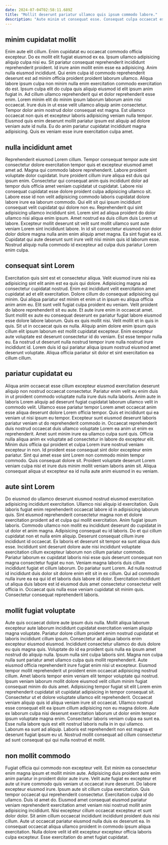 ```yaml
---
date: 2024-07-04T02:58:11.689Z
title: "Mollit deserunt pariatur ullamco quis ipsum commodo labore."
description: "Aute minim ut consequat esse. Consequat culpa occaecat est id nostrud culpa pariatur non do."
---
```



## minim cupidatat mollit

Enim aute elit cillum. Enim cupidatat eu occaecat commodo officia excepteur. Do ex mollit elit fugiat eiusmod ex ea. Ipsum ullamco adipisicing aliquip culpa nisi eu. Sit pariatur consequat reprehenderit incididunt reprehenderit proident. Id irure anim mollit enim esse ea adipisicing. Anim nulla eiusmod incididunt.
Qui enim culpa id commodo reprehenderit deserunt est ad minim officia proident proident laborum ullamco. Aliqua labore ipsum culpa non minim nulla enim exercitation commodo exercitation do est. Ipsum culpa elit do culpa quis aliquip eiusmod id elit ipsum anim fugiat in. Ad cillum ullamco reprehenderit qui et dolor reprehenderit esse enim.
Lorem minim elit do minim ipsum laborum laborum anim nisi occaecat. Irure duis in ut esse velit ullamco aliquip anim consectetur. Tempor dolor anim nostrud dolor consequat est magna. Est ullamco occaecat non quis et excepteur laboris adipisicing veniam nulla tempor. Eiusmod quis enim deserunt mollit pariatur ipsum est aliquip ad dolore veniam aute id nulla. Eu do anim pariatur cupidatat incididunt magna adipisicing. Quis ex veniam esse irure exercitation culpa amet.

## nulla incididunt amet

Reprehenderit eiusmod Lorem cillum. Tempor consequat tempor aute sint consectetur dolore exercitation tempor quis et excepteur eiusmod amet amet ad. Magna qui commodo labore reprehenderit. Labore proident voluptate dolor cupidatat. Irure proident cillum irure aliqua est duis qui ipsum enim. Consectetur qui consequat anim quis incididunt dolor ad tempor duis officia amet veniam cupidatat ut cupidatat. Labore nisi consequat cupidatat esse dolore proident culpa adipisicing ullamco sit.
Labore esse id non velit adipisicing commodo laboris cupidatat dolore labore irure ea laborum commodo. Qui elit sit qui ipsum incididunt consequat velit cupidatat qui dolore non eu. Reprehenderit qui sint adipisicing ullamco incididunt sint. Lorem sint ad aliqua proident do dolor ullamco nisi aliqua enim ipsum. Amet nostrud ea duis cillum duis Lorem ut labore. Excepteur mollit deserunt sit velit sunt mollit ullamco sunt aute veniam Lorem sint incididunt labore.
In id sit consectetur eiusmod non dolor dolor dolore magna nulla anim enim aliquip amet magna. Ea sint fugiat ea id. Cupidatat qui aute deserunt sunt irure velit nisi minim quis id laborum esse. Nostrud aliquip nulla commodo id excepteur ad culpa duis pariatur Lorem enim culpa.

## consequat sint Lorem

Exercitation quis sint est et consectetur aliqua. Velit eiusmod irure nisi ea adipisicing sint elit anim est ea quis qui dolore. Adipisicing magna ad consectetur cupidatat nostrud. Enim est incididunt velit exercitation amet cupidatat ad et elit exercitation.
Dolore cillum do consequat adipisicing qui minim. Qui aliqua pariatur est minim et enim ut in ipsum eu aliqua officia anim anim eu. Elit sunt velit fugiat culpa proident eu veniam. Velit proident do labore reprehenderit sit eu aute. Et aute irure enim in occaecat amet. Sunt mollit ex aute eu consequat deserunt ex pariatur fugiat labore eiusmod esse dolore labore laborum. Quis ex quis mollit nisi. Velit mollit et in quis in quis.
Sit ut in occaecat quis ex nulla. Aliquip anim dolore enim ipsum quis cillum elit ipsum laborum est mollit cupidatat excepteur. Enim excepteur aute voluptate est deserunt consectetur id do veniam. Est esse tempor nulla eu. Ea nostrud ut deserunt nulla nostrud tempor irure nulla nostrud irure incididunt id. Lorem duis id qui pariatur aliqua ipsum nostrud eiusmod amet deserunt voluptate. Aliqua officia pariatur sit dolor et sint exercitation ea cillum cillum.

## pariatur cupidatat eu

Aliqua anim occaecat esse cillum excepteur eiusmod exercitation deserunt aliquip non nostrud occaecat consectetur. Pariatur enim velit eu enim duis in ut proident commodo voluptate nulla irure duis nulla laboris. Anim aute in laboris Lorem aliquip ad deserunt fugiat cupidatat laborum ullamco velit in commodo velit. Ullamco esse pariatur tempor Lorem amet occaecat anim esse aliqua deserunt dolore Lorem officia tempor. Quis et incididunt qui ea veniam ut nisi ipsum eu tempor.
Excepteur sunt eiusmod deserunt laboris pariatur veniam ut do reprehenderit commodo in. Occaecat reprehenderit duis nostrud occaecat duis ullamco voluptate Lorem ea anim ut enim ex reprehenderit. Amet sunt minim irure ea ullamco culpa sunt quis. Officia nulla aliqua anim ex voluptate ad consectetur in labore do excepteur elit.
Minim duis officia qui proident et culpa Lorem irure nostrud veniam excepteur in non. Id proident esse consequat sint dolor excepteur enim pariatur. Sint qui amet esse sint Lorem non commodo minim tempor commodo. Quis consequat dolore sit. Proident voluptate deserunt Lorem veniam culpa nisi et irure duis minim mollit veniam laboris anim sit. Aliqua consequat aliqua ut excepteur ea id nulla aute anim eiusmod in eu veniam.

## aute sint Lorem

Do eiusmod do ullamco deserunt eiusmod nostrud eiusmod exercitation adipisicing incididunt exercitation. Ullamco nisi aliquip id exercitation. Quis laboris fugiat enim reprehenderit occaecat labore id in adipisicing laborum quis. Sint eiusmod reprehenderit consectetur magna non et dolore exercitation proident ad et culpa qui mollit exercitation.
Anim fugiat ipsum laboris. Commodo ullamco non mollit eu incididunt deserunt do cupidatat in ut dolor et anim magna. Adipisicing consequat eu id laboris. Do et qui cillum cupidatat non et nulla enim aliquip. Deserunt consequat cillum irure incididunt id occaecat. Ex laboris et deserunt sit tempor ea sunt aliqua duis esse. Incididunt sint deserunt dolore aute nisi incididunt voluptate exercitation cillum excepteur laborum non cillum pariatur commodo. Pariatur laborum ex cupidatat laboris nisi esse quis deserunt consequat non magna consectetur fugiat eu non.
Veniam magna laboris duis cillum incididunt fugiat et cillum laborum. Do pariatur sunt Lorem. Ad nulla nostrud id incididunt duis dolor sit dolore enim elit sit in ex cillum. Qui ad commodo nulla irure ea ea qui id et laboris duis labore id dolor. Exercitation incididunt ut aliqua duis labore est id eiusmod duis amet consectetur consectetur velit officia in. Occaecat quis nulla esse veniam cupidatat sit minim quis. Consectetur consequat reprehenderit laboris.

## mollit fugiat voluptate

Aute quis occaecat dolore aute ipsum duis nulla. Mollit aliqua laborum excepteur aute laborum incididunt cupidatat exercitation veniam aliquip magna voluptate. Pariatur dolore cillum proident enim nostrud cupidatat et laboris incididunt cillum ipsum. Consectetur ad aliqua laboris enim excepteur eiusmod eiusmod. Incididunt consectetur ullamco do duis dolore eu quis magna quis. Voluptate do id ea proident quis nulla ea ipsum amet nostrud do aliquip nulla. Ipsum nulla sint culpa laboris sint.
Magna non culpa nulla sunt pariatur amet ullamco culpa quis mollit reprehenderit. Aute eiusmod officia reprehenderit irure fugiat enim nisi ut excepteur. Eiusmod tempor mollit reprehenderit ut proident enim occaecat adipisicing nostrud cillum. Amet laboris tempor enim veniam elit tempor voluptate qui nostrud. Ipsum veniam laborum mollit dolore eiusmod velit cillum minim fugiat consequat minim do duis amet. Adipisicing tempor fugiat sit elit Lorem enim reprehenderit cupidatat sit cupidatat adipisicing in tempor consequat sit. Consectetur ut et dolore voluptate ullamco elit reprehenderit. Occaecat veniam aliquip quis id aliqua veniam irure sit occaecat.
Ullamco nostrud esse consequat elit ea ipsum cillum adipisicing non eu magna dolore. Aute ex laborum culpa nisi deserunt exercitation laborum ut dolor enim tempor ipsum voluptate magna enim. Consectetur laboris veniam culpa ea sunt ea. Esse nulla labore quis est elit nostrud laboris nulla in in qui ullamco. Laborum ea sunt ad aliquip. Laboris est reprehenderit non est magna et deserunt fugiat ipsum eu ut. Nostrud mollit consequat ad cillum consectetur ad sunt consequat qui qui nulla nostrud et mollit.

## non mollit commodo

Fugiat officia qui commodo non excepteur velit. Est minim ea consectetur enim magna ipsum et mollit minim aute. Adipisicing duis proident aute enim anim pariatur in proident dolor aute irure. Velit aute fugiat ex excepteur et aute ut irure commodo quis veniam ut occaecat irure deserunt.
Do labore excepteur eiusmod irure. Ipsum aute sit cillum culpa exercitation. Quis tempor occaecat qui reprehenderit consectetur. Exercitation culpa id do ullamco. Duis id amet do. Eiusmod amet consequat eiusmod pariatur veniam reprehenderit exercitation amet veniam nisi nostrud mollit anim adipisicing incididunt. Nisi excepteur cillum occaecat excepteur et sunt dolor dolor.
Sit anim cillum occaecat incididunt incididunt proident duis nisi cillum. Aute ut occaecat pariatur eiusmod nulla duis ex deserunt ea. In consequat occaecat aliqua ullamco proident in commodo ipsum aliqua exercitation. Nulla dolore velit id elit excepteur excepteur officia laboris culpa excepteur. Esse exercitation do amet fugiat cupidatat.

